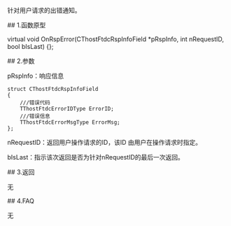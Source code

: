 <p>针对用户请求的出错通知。</p>
<span class="anchor" id="56a6f9a4-ba07-441b-a5c8-7c0d22b89aaf"></span>
## 1.函数原型
<p>virtual void OnRspError(CThostFtdcRspInfoField *pRspInfo, int nRequestID, bool bIsLast) {};</p>
<span class="anchor" id="3fe5ca89-f314-4574-aad9-1a3ba40d9c03"></span>
## 2.参数
<p>pRspInfo：响应信息</p>
<pre><code>struct CThostFtdcRspInfoField
{
    ///错误代码
    TThostFtdcErrorIDType ErrorID;
    ///错误信息
    TThostFtdcErrorMsgType ErrorMsg;
};
</code></pre>
<p>nRequestID：返回用户操作请求的ID，该ID 由用户在操作请求时指定。</p>
<p>bIsLast：指示该次返回是否为针对nRequestID的最后一次返回。</p>
<span class="anchor" id="cd583443-f0e9-47d0-a30b-341668bef806"></span>
## 3.返回
<p>无</p>
<span class="anchor" id="fddcf4c1-dd8f-4def-8b1d-9784320430f3"></span>
## 4.FAQ
<p>无</p>
